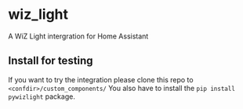 # wiz_light
A WiZ Light intergration for Home Assistant

## Install for testing 
If you want to try the integration please clone this repo to `<confdir>/custom_components/`
You also have to install the `pip install pywizlight` package.

